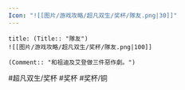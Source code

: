 ```yaml
---
Icon: "![[图片/游戏攻略/超凡双生/奖杯/隊友.png|30]]"
---
```

```ad-common-bronze-trophy
title: (Title:: "隊友")
![[图片/游戏攻略/超凡双生/奖杯/隊友.png|100]]

(Comment:: "和祖迪及艾登做三件惡作劇。")
```

#超凡双生/奖杯 #奖杯 #奖杯/铜
